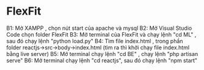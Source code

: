# FlexFit
B1: Mở XAMPP , chọn nút start của apache và mysql 
B2: Mở Visual Studio Code chọn folder FlexFit
B3: Mở terminal của FlexFit và chạy lệnh "cd ML" , sau đó chạy lệnh "python load.py"
B4: Tìm file index.html , trong phần folder reactjs->src->body->index.html (tìm ra thì khởi chạy file index.html bằng live server)
B5: Mở terminal chạy lệnh "cd BE" , chạy lệnh "php artisan serve"
B6: Mở terminal chạy lệnh "cd reactjs", sau đó chạy lệnh "npm start" 
